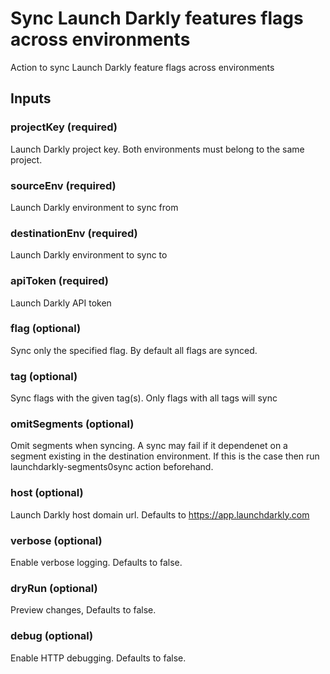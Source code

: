 # Sync Launch Darkly features flags across environments
Action to sync Launch Darkly feature flags across environments

## Inputs

### projectKey (required)
Launch Darkly project key. Both environments must belong to the same project.

### sourceEnv (required)
Launch Darkly environment to sync from

### destinationEnv (required)
Launch Darkly environment to sync to

### apiToken (required)
Launch Darkly API token

### flag (optional)
Sync only the specified flag. By default all flags are synced.

### tag (optional)
Sync flags with the given tag(s). Only flags with all tags will sync

### omitSegments (optional)
Omit segments when syncing. A sync may fail if it dependenet on a segment existing in the 
destination environment. If this is the case then run launchdarkly-segments0sync action beforehand.

### host (optional)
Launch Darkly host domain url. Defaults to https://app.launchdarkly.com

### verbose (optional)
Enable verbose logging. Defaults to false.

### dryRun (optional)
Preview changes, Defaults to false.

### debug (optional)
Enable HTTP debugging. Defaults to false.


